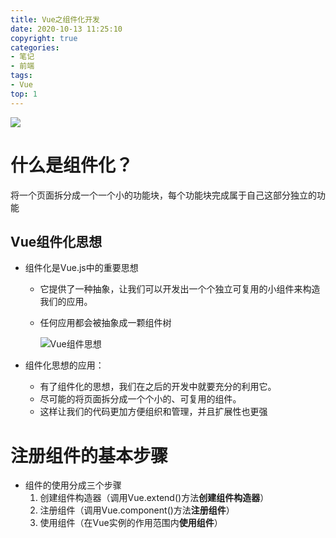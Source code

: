 ```yaml
---
title: Vue之组件化开发
date: 2020-10-13 11:25:10
copyright: true
categories:
- 笔记
- 前端
tags:
- Vue
top: 1
---
```




![](https://res.cloudinary.com/junpzx/image/upload/v1600667958/Vue相关/Vue入门/logo_j4jkbw.png)



<!-- less -->

# 什么是组件化？

将一个页面拆分成一个一个小的功能块，每个功能块完成属于自己这部分独立的功能

## Vue组件化思想

- 组件化是Vue.js中的重要思想

    - 它提供了一种抽象，让我们可以开发出一个个独立可复用的小组件来构造我们的应用。

    - 任何应用都会被抽象成一颗组件树

        ![Vue组件思想](https://gitee.com/junpzx/blog-img/raw/master//img/20201013141918.png)

- 组件化思想的应用：
    - 有了组件化的思想，我们在之后的开发中就要充分的利用它。
    - 尽可能的将页面拆分成一个个小的、可复用的组件。
    - 这样让我们的代码更加方便组织和管理，并且扩展性也更强



# 注册组件的基本步骤

- 组件的使用分成三个步骤
    1. 创建组件构造器（调用Vue.extend()方法**创建组件构造器**）
    2. 注册组件（调用Vue.component()方法**注册组件**）
    3. 使用组件（在Vue实例的作用范围内**使用组件**）